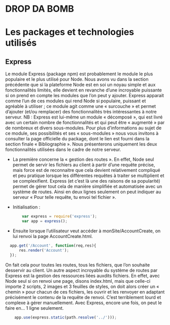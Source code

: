 # DROP DA BOMB

# Les packages et technologies utilisés

## Express 

Le module Express (package npm) est probablement le module le plus populaire et le plus utilisé pour Node. 
Nous avons vu dans la section précédente que si la plateforme Node est en soi un noyau simple et aux fonctionnalités limités, elle devient en revanche d’une incroyable puissante si on prend en compte les modules que l’on peut y ajouter. Express apparait comme l’un de ces modules qui rend Node si populaire, puissant et agréable à utiliser ; ce module agit comme une « surcouche » et permet d’ajouter (et/ou remplacer) des fonctionnalités très intéressantes à notre serveur. 
NB : Express est lui-même un module « décomposé », qui est livré avec un certain nombre de fonctionnalités et qui peut être « augmenté » par de nombreux et divers sous-modules. Pour plus d’informations au sujet de ce module, ses possibilités et ses « sous-modules » nous vous invitons à consulter la page officielle du package, dont le lien est fourni dans la section finale « Bibliographie ». 
Nous présenterons uniquement les deux fonctionnalités utilisées dans le cadre de notre serveur. 

* La première concerne la « gestion des routes ». En effet, Node seul permet de servir les fichiers au client à partir d’une requête précise, mais force est de reconnaitre que cela devient relativement compliqué et peu pratique lorsque les différentes requêtes à traiter se multiplient et se complexifient. Express (et c’est là une des raisons de sa popularité) permet de gérer tout cela de manière simplifiée et automatisée avec un système de routes. 
Ainsi en deux lignes seulement on peut indiquer au serveur « Pour telle requête, tu envoi tel fichier ».

- Initialisation : 
    ``` javascript
        var express = require('express');
        var app = express();
    ```

+ Ensuite lorsque l’utilisateur veut accéder à monSite/AccountCreate, on lui renvoi la page AccountCreate.html. 
``` javascript
  app.get('/Account', function(req,res){
      res.render('Account');
  });
```

On fait cela pour toutes les routes, tous les fichiers, que l’on souhaite desservir au client.
Un autre aspect incroyable du système de routes par Express est la gestion des ressources liées auxdits fichiers. En effet, avec Node seul si on renvoi une page, disons index.html, mais que celle-ci importe 2 scripts, 2 images et 3 feuilles de styles, on doit alors créer un « chemin » pour chacun de ces fichiers, les ouvrir et les renvoyer en adaptant précisément le contenu de la requête de renvoi. 
C’est terriblement lourd et complexe à gérer manuellement.
Avec Express, encore une fois, on peut le faire en… 1 ligne seulement.
``` javascript
    app.use(express.static(path.resolve('../')));
```
